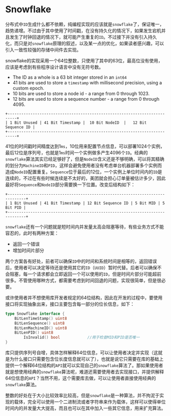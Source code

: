 # Snowflake

分布式中`ID`生成什么都不依赖，纯编程实现的应该就是`snowflake`了，保证唯一，趋势递增。不过由于其中使用了时间戳，在没有持久化的情况下，如果发生宕机并且发生了时钟回退的情况下，就可能产生重复的`ID`。不过接下并没有引入持久化，而只是对`snowflake`原理的叙述，以及某一点的优化，如果读者感兴趣，可以引入一致性较强的存储中间件去实现。

snowflake的实现采用一个64位整数，只使用了其中的63位，最高位没有使用，应该是考虑到有些程序设计语言中没有无符号数。

- The ID as a whole is a 63 bit integer stored in an `int64`
- 41 bits are used to store a `timestamp` with millisecond precision, using a custom epoch.
- 10 bits are used to store a node id - a range from 0 through 1023.
- 12 bits are used to store a sequence number - a range from 0 through 4095.

```
+--------------------------------------------------------------------------+
| 1 Bit Unused | 41 Bit Timestamp |  10 Bit NodeID  |   12 Bit Sequence ID |
+--------------------------------------------------------------------------+
```

41位的时间戳时间精度达到1`ms`，10位用来配置节点信息，可以部署1024个实例，最后12位是序列号，也就是1`ms`时间一个实例做多产生4096个`ID`。经典的`snowflake`算法其实已经足够好了，但是`NodeID`含义还是不够明确，可以将其精确的划分为`MachineID`和`PID`，这样会避免使用者没有考虑单台机器部署多个实例而造成`NodeID`配置重复。`Sequence`位于最后的12位，一个实例上单位时间内的`ID`是连续的，不过在有些时候连续是不太好的，美团就会担心订单量被估计多少，因此最好将`Sequence`和`NodeID`部分需要换一下位置。改变后结构如下：

```
+------------------------------------------------------------------------------+
| 1 Bit Unused | 41 Bit Timestamp | 12 Bit Sequence ID | 5 Bit MID | 5 Bit PID |
+------------------------------------------------------------------------------+
```

`snowflake`还有一个问题就是短时间内并发量太高会阻塞等待，有些业务方式不能容忍的，此时有两种方案：

- 返回一个错误
- 增加时间片部分

两个方案各有好处，前者可以确保`ID`中的时间和系统时间是相等的，返回错误后，使用者可以决定等待还是使用其它的`ID`（`UUID`）暂时代替。后者可以确保不会阻塞，每一个请求都会立即返回一个可以使用的`ID`，但是时间片部分可能超前很多。不管使用哪种方式，都需要考虑到时间回退的问题，实现很简单，但是很必要。

或许使用者并不想使用库开发者规定的64位结构，因此在开发的过程中，要使用接口将实现抽象出来，接口主要包含每一部分的位长信息，如下：

```go
type Snowflake interface {
	BitLenTimeStamp() uint8
	BitLenSequence() uint8
	BitLenMachineID() uint8
	BitLenPID() uint8
        IsInvalid() bool			//用于检查MID和PID是否唯一
}
```

库只提供序列号自增，具体怎样解释64位信息，可以让使用者决定并实现（这就是为什么接口只需要包含位长度信息就可以了），也就是说它只需要在库的基础上提供一个解释64位结构的`API`就可以实现自己的`snowflake`算法了。那如果使用者就是想使用经典的`snowflake`算法呢，难道还需要使用者去实现接口，并提供解释64位信息的`API`？当然不用，这个需要库去做，可以让使用者直接使用经典的`snowflake`算法。

整数的好处在于大小比较效率比较高，但是`snowflake`是一种算法，并不拘泥于实现的载体，完全可以使用一个二进制流或者字符串来作为载体，这样可以使得单位时间内的并发量大大提高，而且也可以在其中加入一些其它信息，用来扩充算法。
